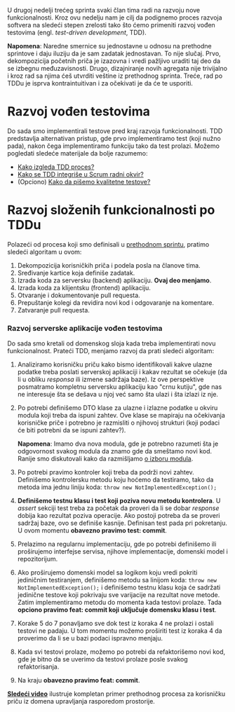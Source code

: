 U drugoj nedelji trećeg sprinta svaki član tima radi na razvoju nove funkcionalnosti. Kroz ovu nedelju nam je cilj da podignemo proces razvoja softvera na sledeći stepen zrelosti tako što ćemo primeniti razvoj vođen testovima (engl. _test-driven development_, TDD).

**Napomena**: Naredne smernice su jednostavne u odnosu na prethodne sprintove i daju iluziju da je sam zadatak jednostavan. To nije slučaj. Prvo, dekompozicija početnih priča je izazovna i vredi pažljivo uraditi taj deo da se izbegnu međuzavisnosti. Drugo, dizajniranje novih agregata nije trivijalno i kroz rad sa njima ćeš utvrditi veštine iz prethodnog sprinta. Treće, rad po TDDu je isprva kontraintuitivan i za očekivati je da će te usporiti.

# Razvoj vođen testovima
Do sada smo implementirali testove pred kraj razvoja funkcionalnosti. TDD predstavlja alternativan pristup, gde prvo implementiramo test (koji nužno pada), nakon čega implementiramo funkciju tako da test prolazi. Možemo pogledati sledeće materijale da bolje razumemo:

- [Kako izgleda TDD proces?](https://youtu.be/fuRJA-0wbjo)
- [Kako se TDD integriše u Scrum radni okvir?](https://youtu.be/giztcCGWkTQ)
- (Opciono) [Kako da pišemo kvalitetne testove?](https://www.youtube.com/watch?v=8JlYqN1dhHw&list=PLWTyGVhcibjYJYZZwX2VPt_-ycRBA0U7R)

# Razvoj složenih funkcionalnosti po TDDu
Polazeći od procesa koji smo definisali u [prethodnom sprintu](https://github.com/psw-ftn/supportive-information/tree/master/s2/w1-w2), pratimo sledeći algoritam u ovom:

1. Dekompozicija korisničkih priča i podela posla na članove tima.
2. Sređivanje kartice koja definiše zadatak.
3. Izrada koda za serversku (backend) aplikaciju. **Ovaj deo menjamo**.
4. Izrada koda za klijentsku (frontend) aplikaciju.
5. Otvaranje i dokumentovanje pull requesta.
6. Prepuštanje kolegi da revidira novi kod i odgovaranje na komentare.
7. Zatvaranje pull requesta.

### Razvoj serverske aplikacije vođen testovima
Do sada smo kretali od domenskog sloja kada treba implementirati novu funkcionalnost. Prateći TDD, menjamo razvoj da prati sledeći algoritam:

1. Analiziramo korisničku priču kako bismo identifikovali kakve ulazne podatke treba poslati serverskoj aplikaciji i kakav rezultat se očekuje (da li u obliku _responsa_ ili izmene sadržaja baze). Iz ove perspektive posmatramo kompletnu serversku aplikaciju kao "crnu kutiju", gde nas ne interesuje šta se dešava u njoj već samo šta ulazi i šta izlazi iz nje.
2. Po potrebi definišemo DTO klase za ulazne i izlazne podatke u okviru modula koji treba da ispuni zahtev. Ove klase se mapiraju na očekivanja korisničke priče i potrebno je razmisliti o njihovoj strukturi (koji podaci će biti potrebni da se ispuni zahtev?).

   **Napomena**: Imamo dva nova modula, gde je potrebno razumeti šta je odgovornost svakog modula da znamo gde da smeštamo novi kod. Ranije smo diskutovali kako da razmišljamo [o izboru modula](https://github.com/psw-ftn/supportive-information/blob/master/s1/w1/back-end.md#a-izbor-modula).
3. Po potrebi pravimo kontroler koji treba da podrži novi zahtev. Definišemo kontrolersku metodu koju hoćemo da testiramo, tako da metoda ima jednu liniju koda: `throw new NotImplementedException();`
4. **Definišemo testnu klasu i test koji poziva novu metodu kontrolera**. U _assert_ sekciji test treba za početak da proveri da li se dobar _response_ dobija kao rezultat poziva operacije. Ako postoji potreba da se proveri sadržaj baze, ovo se definiše kasnije. Definisan test pada pri pokretanju. U ovom momentu **obavezno pravimo test: commit**.
5. Prelazimo na regularnu implementaciju, gde po potrebi definišemo ili proširujemo interfejse servisa, njihove implementacije, domenski model i repozitorijum.
6. Ako proširujemo domenski model sa logikom koju vredi pokriti jediničnim testiranjem, definišemo metodu sa linijom koda: `throw new NotImplementedException();` i definišemo testnu klasu koja će sadržati jedinične testove koji pokrivaju sve varijacije na rezultat nove metode. Zatim implementiramo metodu do momenta kada testovi prolaze. Tada **opciono pravimo feat: commit koji uključuje domensku klasu i test**.
7. Korake 5 do 7 ponavljamo sve dok test iz koraka 4 ne prolazi i ostali testovi ne padaju. U tom momentu možemo proširiti test iz koraka 4 da proverimo da li se u bazi podaci ispravno menjaju.
8. Kada svi testovi prolaze, možemo po potrebi da refaktorišemo novi kod, gde je bitno da se uverimo da testovi prolaze posle svakog refaktorisanja.
9. Na kraju **obavezno pravimo feat: commit**.

**[Sledeći video](https://www.youtube.com/watch?v=4qXWSWx4Ap0)** ilustruje kompletan primer prethodnog procesa za korisničku priču iz domena upravljanja rasporedom prostorije.

